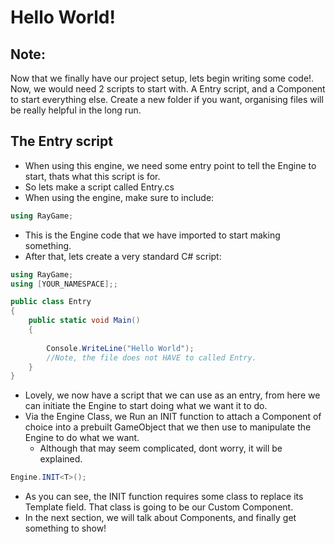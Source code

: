 # Hello World!

## Note:
Now that we finally have our project setup, lets begin writing some code!.
Now, we would need 2 scripts to start with. A Entry script, and a Component to start everything else.
Create a new folder if you want, organising files will be really helpful in the long run.

## The Entry script
- When using this engine, we need some entry point to tell the Engine to start, thats what this script is for.
- So lets make a script called Entry.cs
- When using the engine, make sure to include:
```csharp
using RayGame;
```
- This is the Engine code that we have imported to start making something.
- After that, lets create a very standard C# script:
```csharp
using RayGame;
using [YOUR_NAMESPACE];;

public class Entry
{
    public static void Main()
    {
        
        Console.WriteLine("Hello World");
        //Note, the file does not HAVE to called Entry.
    }
}
```
- Lovely, we now have a script that we can use as an entry, from here we can initiate the Engine to start doing what we want it to do.
- Via the Engine Class, we Run an INIT function to attach a Component of choice into a prebuilt GameObject that we then use to manipulate the Engine to do what we want.
    - Although that may seem complicated, dont worry, it will be explained.
```csharp
Engine.INIT<T>();
```
- As you can see, the INIT function requires some class to replace its Template field. That class is going to be our Custom Component.
- In the next section, we will talk about Components, and finally get something to show!
